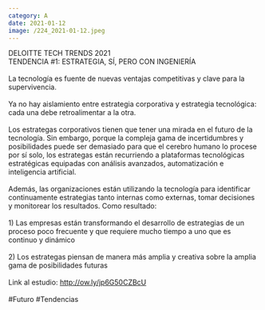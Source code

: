```yaml
--- 
category: A 
date: 2021-01-12 
image: /224_2021-01-12.jpeg 
--- 
```


DELOITTE TECH TRENDS 2021<br>TENDENCIA #1: ESTRATEGIA, SÍ, PERO CON INGENIERÍA<br><br>La tecnología es fuente de nuevas ventajas competitivas y clave para la supervivencia. <br><br>Ya no hay aislamiento entre estrategia corporativa y estrategia tecnológica: cada una debe retroalimentar a la otra. <br><br>Los estrategas corporativos tienen que tener una mirada en el futuro de la tecnología. Sin embargo, porque la compleja gama de incertidumbres y posibilidades puede ser demasiado para que el cerebro humano lo procese por sí solo, los estrategas están recurriendo a plataformas tecnológicas estratégicas equipadas con análisis avanzados, automatización e inteligencia artificial. <br><br>Además, las organizaciones están utilizando la tecnología para identificar continuamente estrategias tanto internas como externas, tomar  decisiones y monitorear los resultados. Como resultado:<br><br>1) Las empresas están transformando el desarrollo de estrategias de un proceso poco frecuente y que requiere mucho tiempo a uno que es continuo y dinámico<br><br>2) Los estrategas piensan de manera más amplia y creativa sobre la amplia gama de posibilidades futuras<br><br>Link al estudio: http://ow.ly/jp6G50CZBcU<br><br>#Futuro #Tendencias
